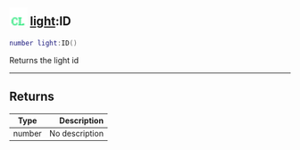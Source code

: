 ## <img src="../../.gitbook/assets/client.png" width="32" height="32" /> [light](../light/README.md):ID

```lua
number light:ID()
```

Returns the light id

-----------------
## Returns

| Type   | Description |
| ------ | ----------: |
| number | No description |
